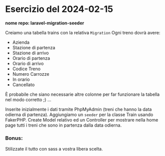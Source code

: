 # Esercizio del 2024-02-15

**nome repo: laravel-migration-seeder**

Creiamo una tabella trains con la relativa `Migration`
Ogni treno dovrà avere:

- Azienda
- Stazione di partenza
- Stazione di arrivo
- Orario di partenza
- Orario di arrivo
- Codice Treno
- Numero Carrozze
- In orario
- Cancellato

È probabile che siano necessarie altre colonne per far funzionare la tabella nel modo corretto ;) ...

Inserite inizialmente i dati tramite PhpMyAdmin (treni che hanno la data odierna di partenza).
Aggiungiamo un `seeder` per la classe Train usando FakerPHP.
Create Model relativo ed un Controller per mostrare nella home page tutti i treni che sono in partenza dalla data odierna.

### Bonus:

Stilizzate il tutto con sass a vostra libera scelta.